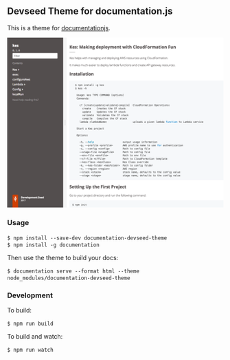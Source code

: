 ## Devseed Theme for documentation.js

This is a theme for [documentationjs](https://github.com/documentationjs/documentation).

![screenshot](screenshot.png)

### Usage

```
$ npm install --save-dev documentation-devseed-theme
$ npm install -g documentation
```

Then use the theme to build your docs:

    $ documentation serve --format html --theme node_modules/documentation-devseed-theme

### Development

To build:

    $ npm run build

To build and watch:

    $ npm run watch


